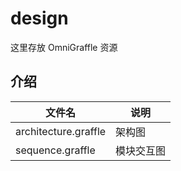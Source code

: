 # design

这里存放 OmniGraffle 资源

## 介绍

| 文件名               | 说明       |
| -------------------- | ---------- |
| architecture.graffle | 架构图     |
| sequence.graffle     | 模块交互图 |
